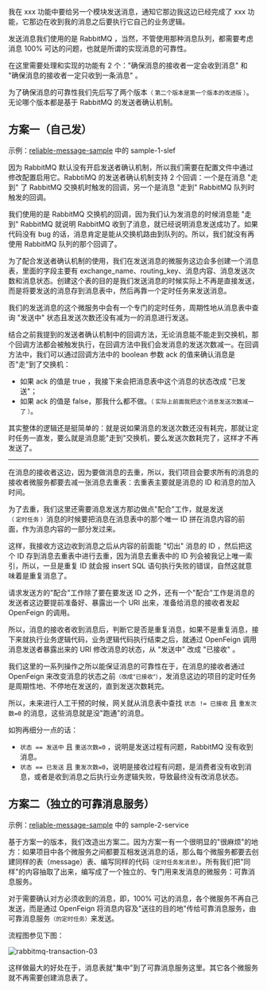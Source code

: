 我在 xxx 功能中要给另一个模块发送消息，通知它那边我这边已经完成了 xxx 功能，它那边在收到我的消息之后要执行它自己的业务逻辑。

发送消息我们使用的是 RabbitMQ ，当然，不管使用那种消息队列，都需要考虑消息 100% 可达的问题，也就是所谓的实现消息的可靠性。

在这里需要处理和实现的功能有 2 个："确保消息的接收者一定会收到消息" 和 "确保消息的接收者一定只收到一条消息" 。

为了确保消息的可靠性我们先后写了两个版本<small>（ 第二个版本是第一个版本的改进版 ）</small>。无论哪个版本都是基于 RabbitMQ 的发送者确认机制。

## 方案一（自己发）

示例：[reliable-message-sample](https://github.com/hemiao3000/reliable-message-samples.git) 中的 sample-1-slef

因为 RabbitMQ 默认没有开启发送者确认机制，所以我们需要在配置文件中通过修改配置启用它。RabbtiMQ 的发送者确认机制支持 2 个回调：一个是在消息 "走到" 了 RabbitMQ 交换机时触发的回调，另一个是消息 "走到" RabbitMQ 队列时触发的回调。

我们使用的是 RabbitMQ 交换机的回调，因为我们认为发消息的时候消息能 "走到" RabbitMQ 就说明 RabbitMQ 收到了消息，就已经说明消息发送成功了。如果代码没有 bug 的话，消息肯定是能从交换机路由到队列的。所以，我们就没有再使用 RabbitMQ 队列的那个回调了。

为了配合发送者确认机制的使用，我们在发送消息的微服务这边会多创建一个消息表，里面的字段主要有 exchange_name、routing_key、消息内容、消息发送次数和消息状态。创建这个表的目的是我们发送消息的时候实际上不再是直接发送，而是将要发送的消息存到消息表中，然后再靠一个定时任务来发送消息。

我们的发送消息的这个微服务中会有一个专门的定时任务，周期性地从消息表中查询 "发送中" 状态且发送次数还没有减为一的消息进行发送。

结合之前我提到的发送者确认机制中的回调方法，无论消息能不能走到交换机，那个回调方法都会被触发执行，在回调方法中我们会发消息的发送次数减一。在回调方法中，我们可以通过回调方法中的 boolean 参数 ack 的值来确认消息是否"走"到了交换机：

- 如果 ack 的值是 true ，我接下来会把消息表中这个消息的状态改成 "已发送"；
- 如果 ack 的值是 false，那我什么都不做。<small>（ 实际上前面我把这个消息发送次数减一了 ）</small>。

其实整体的逻辑还是挺简单的：就是说如果消息的发送次数还没有耗完，那就让定时任务一直发，要么就是消息能"走到"交换机，要么发送次数耗完了，这样才不再发送了。

---

在消息的接收者这边，因为要做消息的去重，所以，我们项目会要求所有的消息的接收者微服务都要去减一张消息去重表：去重表主要就是消息的 ID 和消息的加入时间。

为了去重，我们这里还需要消息发送方那边做点"配合"工作，就是发送<small>（ 定时任务 ）</small>消息的时候要把消息在消息表中的那个唯一 ID 拼在消息内容的前面，作为消息内容的一部分发过来。

这样，我接收方这边收到消息之后从内容的前面能 "切出" 消息的 ID ，然后把这个 ID 存到消息去重表中进行去重，因为消息去重表中的 ID 列会被我记上唯一索引，所以，一旦是重复 ID 就会报 insert SQL 语句执行失败的错误，自然这就意味着是重复消息了。

请求发送方的"配合"工作除了要在要发送 ID 之外，还有一个"配合"工作是消息的发送者这边要提前准备好、暴露出一个 URI 出来，准备给消息的接收者发起 OpenFeign 的调用。

所以，消息的接收者收到消息后，判断它是否是重复消息，如果不是重复消息，接下来就执行业务逻辑代码，业务逻辑代码执行结束之后，就通过 OpenFeign 调用消息发送者暴露出来的 URI 修改消息的状态，从 "发送中" 改成 "已接收" 。

我们这里的一系列操作之所以能保证消息的可靠性在于，在消息的接收者通过 OpenFeign 来改变消息的状态之前<small>（改成"已接收"）</small>，发消息这边的项目的定时任务是周期性地、不停地在发送的，直到发送次数耗完。

所以，未来进行人工干预的时候，网关就从消息表中查找 `状态 != 已接收` 且 `重发次数=0` 的消息，这些消息就是没"跑通"的消息。

如狗再细分一点的话：

- `状态 == 发送中` 且 `重送次数=0` ，说明是发送过程有问题，RabbitMQ 没有收到消息。
- `状态 == 已发送` 且 `重发次数=0`，说明是接收过程有问题，是消费者没有收到消息，或者是收到消息之后执行业务逻辑失败，导致最终没有改消息状态。

## 方案二（独立的可靠消息服务）

示例：[reliable-message-sample](https://github.com/hemiao3000/reliable-message-samples.git) 中的 sample-2-service

基于方案一的版本，我们改造出方案二。因为方案一有一个很明显的"很麻烦"的地方：如果项目中各个微服务之间都要互相发送消息的话，那么每个微服务都要去创建同样的表（message）表、编写同样的代码<small>（定时任务发消息）</small>。所有我们把"同样"的内容抽取了出来，编写成了一个独立的、专门用来发消息的微服务：可靠消息服务。

对于需要确认对方必须收到的消息，即，100% 可达的消息，各个微服务不再自己发送，而是通过 OpenFeign 将消息内容及"送往的目的地"传给可靠消息服务，由可靠消息服务<small>（的定时任务）</small>来发送。

流程图参见下图：

![rabbitmq-transaction-03](https://woniumd.oss-cn-hangzhou.aliyuncs.com/java/hemiao/20220627172445.png)

这样做最大的好处在于，消息表就"集中"到了可靠消息服务这里。其它各个微服务就不再需要创建消息表了。


